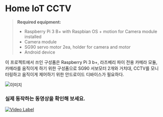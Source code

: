 # Home IoT CCTV

> **Required equipment:**
> - Raspberry Pi 3 B+ with Raspbian OS + motion for Camera module installed
> - Camera module
> - SG90 servo motor 2ea, holder for camera and motor
> - Android device

이 프로젝트에서 쓰인 구성품은 Raspberry Pi 3 b+, 라즈베리 파이 전용 카메라 모듈, 카메라를 움직이게 하기 위한 구성품으로 SG90 서보모터 2개와 거치대, CCTV를 모니터링하고 움직이게 제어하기 위한 안드로이드 디바이스가 필요하다.

![이미지](https://github.com/jwluv/HomeIoT_CCTV/blob/master/HomeIoT_CCTV.jpg)



### 실제 동작하는 동영상을 확인해 보세요.
[![Video Label](http://img.youtube.com/vi/M9G-p8C65eI/0.jpg)](https://www.youtube.com/watch?v=M9G-p8C65eI)
